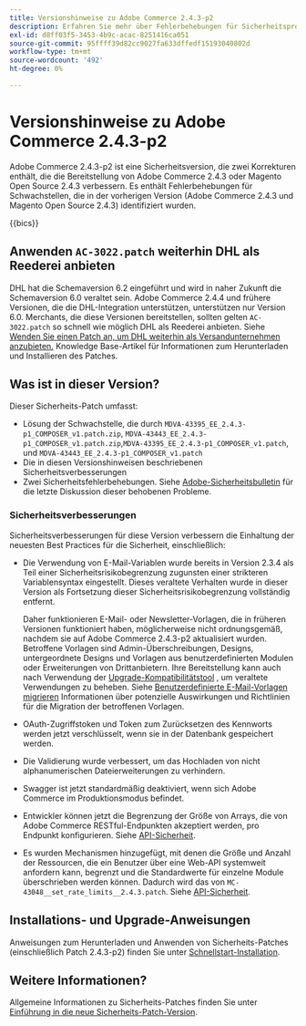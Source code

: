 ```yaml
---
title: Versionshinweise zu Adobe Commerce 2.4.3-p2
description: Erfahren Sie mehr über Fehlerbehebungen für Sicherheitsprobleme in der Adobe Commerce-Version 2.4.3-p2.
exl-id: d8ff03f5-3453-4b9c-acac-8251416ca051
source-git-commit: 95ffff39d82cc9027fa633dffedf15193040802d
workflow-type: tm+mt
source-wordcount: '492'
ht-degree: 0%

---
```


# Versionshinweise zu Adobe Commerce 2.4.3-p2

Adobe Commerce 2.4.3-p2 ist eine Sicherheitsversion, die zwei Korrekturen enthält, die die Bereitstellung von Adobe Commerce 2.4.3 oder Magento Open Source 2.4.3 verbessern. Es enthält Fehlerbehebungen für Schwachstellen, die in der vorherigen Version (Adobe Commerce 2.4.3 und Magento Open Source 2.4.3) identifiziert wurden.

{{bics}}

## Anwenden `AC-3022.patch` weiterhin DHL als Reederei anbieten

DHL hat die Schemaversion 6.2 eingeführt und wird in naher Zukunft die Schemaversion 6.0 veraltet sein. Adobe Commerce 2.4.4 und frühere Versionen, die die DHL-Integration unterstützen, unterstützen nur Version 6.0. Merchants, die diese Versionen bereitstellen, sollten gelten `AC-3022.patch` so schnell wie möglich DHL als Reederei anbieten. Siehe [Wenden Sie einen Patch an, um DHL weiterhin als Versandunternehmen anzubieten.](https://support.magento.com/hc/en-us/articles/7707818131597-Apply-a-patch-to-continue-offering-DHL-as-shipping-carrier) Knowledge Base-Artikel für Informationen zum Herunterladen und Installieren des Patches.

## Was ist in dieser Version?

Dieser Sicherheits-Patch umfasst:

* Lösung der Schwachstelle, die durch `MDVA-43395_EE_2.4.3-p1_COMPOSER_v1.patch.zip`, `MDVA-43443_EE_2.4.3-p1_COMPOSER_v1.patch.zip`,`MDVA-43395_EE_2.4.3-p1_COMPOSER_v1.patch`, und `MDVA-43443_EE_2.4.3-p1_COMPOSER_v1.patch`
* Die in diesen Versionshinweisen beschriebenen Sicherheitsverbesserungen
* Zwei Sicherheitsfehlerbehebungen. Siehe [Adobe-Sicherheitsbulletin](https://helpx.adobe.com/security/products/magento/apsb22-13.html) für die letzte Diskussion dieser behobenen Probleme.

### Sicherheitsverbesserungen

Sicherheitsverbesserungen für diese Version verbessern die Einhaltung der neuesten Best Practices für die Sicherheit, einschließlich:

* Die Verwendung von E-Mail-Variablen wurde bereits in Version 2.3.4 als Teil einer Sicherheitsrisikobegrenzung zugunsten einer strikteren Variablensyntax eingestellt. Dieses veraltete Verhalten wurde in dieser Version als Fortsetzung dieser Sicherheitsrisikobegrenzung vollständig entfernt.

  Daher funktionieren E-Mail- oder Newsletter-Vorlagen, die in früheren Versionen funktioniert haben, möglicherweise nicht ordnungsgemäß, nachdem sie auf Adobe Commerce 2.4.3-p2 aktualisiert wurden. Betroffene Vorlagen sind Admin-Überschreibungen, Designs, untergeordnete Designs und Vorlagen aus benutzerdefinierten Modulen oder Erweiterungen von Drittanbietern. Ihre Bereitstellung kann auch nach Verwendung der [Upgrade-Kompatibilitätstool](https://experienceleague.adobe.com/docs/commerce-operations/upgrade-guide/upgrade-compatibility-tool/overview.html?lang=en) , um veraltete Verwendungen zu beheben. Siehe [Benutzerdefinierte E-Mail-Vorlagen migrieren](https://developer.adobe.com/commerce/frontend-core/guide/templates/email-migration/) Informationen über potenzielle Auswirkungen und Richtlinien für die Migration der betroffenen Vorlagen.

* OAuth-Zugriffstoken und Token zum Zurücksetzen des Kennworts werden jetzt verschlüsselt, wenn sie in der Datenbank gespeichert werden. <!-- AC-520 1323-->

* Die Validierung wurde verbessert, um das Hochladen von nicht alphanumerischen Dateierweiterungen zu verhindern. <!-- AC-479-->

* Swagger ist jetzt standardmäßig deaktiviert, wenn sich Adobe Commerce im Produktionsmodus befindet. <!-- AC-1450-->

* Entwickler können jetzt die Begrenzung der Größe von Arrays, die von Adobe Commerce RESTful-Endpunkten akzeptiert werden, pro Endpunkt konfigurieren. Siehe [API-Sicherheit](https://developer.adobe.com/commerce/webapi/get-started/api-security/). <!-- AC-465-->

* Es wurden Mechanismen hinzugefügt, mit denen die Größe und Anzahl der Ressourcen, die ein Benutzer über eine Web-API systemweit anfordern kann, begrenzt und die Standardwerte für einzelne Module überschrieben werden können. Dadurch wird das von `MC-43048__set_rate_limits__2.4.3.patch`. Siehe [API-Sicherheit](https://developer.adobe.com/commerce/webapi/get-started/api-security/). <!-- AC-1120-->

## Installations- und Upgrade-Anweisungen

Anweisungen zum Herunterladen und Anwenden von Sicherheits-Patches (einschließlich Patch 2.4.3-p2) finden Sie unter [Schnellstart-Installation](../../../installation/composer.md).

## Weitere Informationen?

Allgemeine Informationen zu Sicherheits-Patches finden Sie unter [Einführung in die neue Sicherheits-Patch-Version](https://community.magento.com/t5/Magento-DevBlog/Introducing-the-New-Security-Patch-Release/ba-p/141287).
